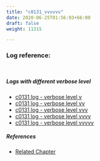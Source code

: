 ```yaml
---
title: "c0131_vvvvvv"
date: 2020-06-25T01:56:03+66:00
draft: false
weight: 11315

---
```


### Log reference: <no value>

```
    
```

##### Logs with different verbose level
* [c0131 log - verbose level v](../../logs/c0131_v)
* [c0131 log - verbose level vv](../../logs/c0131_vv)
* [c0131 log - verbose level vvv](../../logs/c0131_vvv)
* [c0131 log - verbose level vvvv](../../logs/c0131_vvvv)
* [c0131 log - verbose level vvvvv](../../logs/c0131_vvvvv)

##### References
* [Related Chapter](../../flow-controll/c0131)
